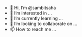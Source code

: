 - 👋 Hi, I’m @sambitsaha
- 👀 I’m interested in ...
- 🌱 I’m currently learning ...
- 💞️ I’m looking to collaborate on ...
- 📫 How to reach me ...

<!---
sambitsaha/sambitsaha is a ✨ special ✨ repository because its `README.md` (this file) appears on your GitHub profile.
You can click the Preview link to take a look at your changes.
--->
